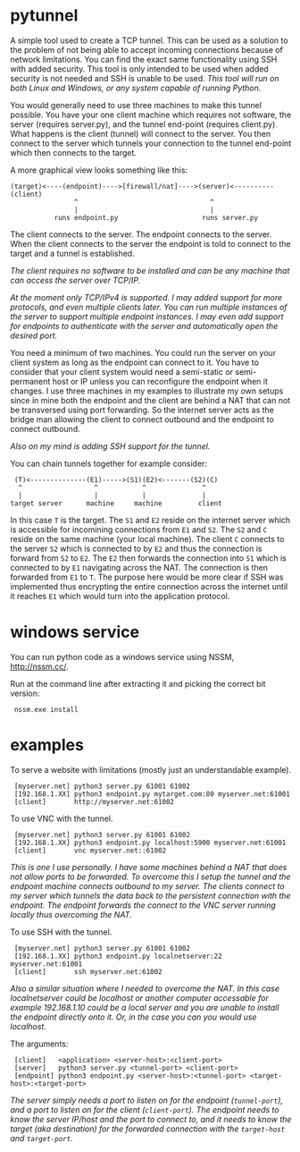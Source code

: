 pytunnel
========

A simple tool used to create a TCP tunnel. This can be used as a solution to the problem of not being able to accept incoming connections because of network limitations. You can find the exact same functionality using SSH with added security. This tool is only intended to be used when added security is not needed and SSH is unable to be used. _This tool will run on both Linux and Windows, or any system capable of running Python._

You would generally need to use three machines to make this tunnel possible. You have your one client machine which
requires not software, the server (requires server.py), and the tunnel end-point (requires client.py). What happens
is the client (tunnel) will connect to the server. You then connect to the server which tunnels your connection to the tunnel
end-point which then connects to the target.

A more graphical view looks something like this:

    (target)<----(endpoint)---->[firewall/nat]---->(server)<----------(client)
                    ^                                 ^
                    |                                 |
               runs endpoint.py                     runs server.py

The client connects to the server. The endpoint connects to the server. When the client connects to the server the
endpoint is told to connect to the target and a tunnel is established.

_The client requires
no software to be installed and can be any machine that can access the server over TCP/IP._

_At the moment only TCP/IPv4 is supported. I may added support for more protocols, and even multiple clients later. You can run multiple instances of the server to support multiple
endpoint instances. I may even add support for endpoints to authenticate with the server and
automatically open the desired port._

You need a minimum of two machines. You could run the server on your client system as long
as the endpoint can connect to it. You have to consider that your client system would need
a semi-static or semi-permanent host or IP unless you can reconfigure the endpoint when it
changes. I use three machines in my examples to illustrate my own setups since in mine both
the endpoint and the client are behind a NAT that can not be transversed using port forwarding. 
So the internet server acts as the bridge man allowing the client to connect outbound and the
endpoint to connect outbound.

_Also on my mind is adding SSH support for the tunnel._

You can chain tunnels together for example consider:

     (T)<--------------(E1)----->(S1)(E2)<-------(S2)(C)
      ^                  ^           ^              ^
      |                  |           |              |
    target server      machine     machine         client

In this case `T` is the target. The `S1` and `E2` reside on the internet server which is
accessible for incomining connections from `E1` and `S2`. The `S2` and `C` reside on the
same machine (your local machine). The client `C` connects to the server `S2` which is
connected to by `E2` and thus the connection is forward from `S2` to `E2`. The `E2` then
forwards the connection into `S1` which is connected to by `E1` navigating across the NAT.
The connection is then forwarded from `E1` to `T`. The purpose here would be more clear if
SSH was implemented thus encrypting the entire connection across the internet until it reaches
`E1` which would turn into the application protocol.

windows service
========  
You can run python code as a windows service using NSSM, http://nssm.cc/.

Run at the command line after extracting it and picking the correct bit version:

     nssm.exe install

examples
========  

To serve a website with limitations (mostly just an understandable example).

     [myserver.net] python3 server.py 61001 61002
     [192.168.1.XX] python3 endpoint.py mytarget.com:80 myserver.net:61001
     [client]       http://myserver.net:61002

To use VNC with the tunnel. 

     [myserver.net] python3 server.py 61001 61002
     [192.168.1.XX] python3 endpoint.py localhost:5900 myserver.net:61001
     [client]       vnc myserver.net::61002

_This is one I use personally. I have some machines behind a NAT that does not allow
ports to be forwarded. To overcome this I setup the tunnel and the endpoint machine
connects outbound to my server. The clients connect to my server which tunnels the data
back to the persistent connection with the endpoint. The endpoint forwards the connect
to the VNC server running locally thus overcoming the NAT._

To use SSH with the tunnel.

     [myserver.net] python3 server.py 61001 61002
     [192.168.1.XX] python3 endpoint.py localnetserver:22 myserver.net:61001
     [client]       ssh myserver.net:61002

_Also a similar situation where I needed to overcome the NAT. In this case localnetserver could be
localhost or another computer accessable for example 192.168.1.10 could be a local server and you are unable to install the endpoint directly onto it. Or, in the case you can you would use localhost._

The arguments:
    
     [client]   <application> <server-host>:<client-port>
     [server]   python3 server.py <tunnel-port> <client-port>
     [endpoint] python3 endpoint.py <server-host>:<tunnel-port> <target-host>:<target-port>


_The server simply needs a port to listen on for the endpoint (`tunnel-port`), and a port
to listen on for the client (`client-port`). The endpoint needs to know the server IP/host
and the port to connect to, and it needs to know the target (aka destination) for the forwarded
connection with the `target-host` and `target-port`._
